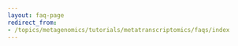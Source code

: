 ```yaml
---
layout: faq-page
redirect_from:
- /topics/metagenomics/tutorials/metatranscriptomics/faqs/index
---
```

